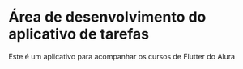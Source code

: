 # Área de desenvolvimento do aplicativo de tarefas

Este é um aplicativo para acompanhar os cursos de Flutter do Alura

